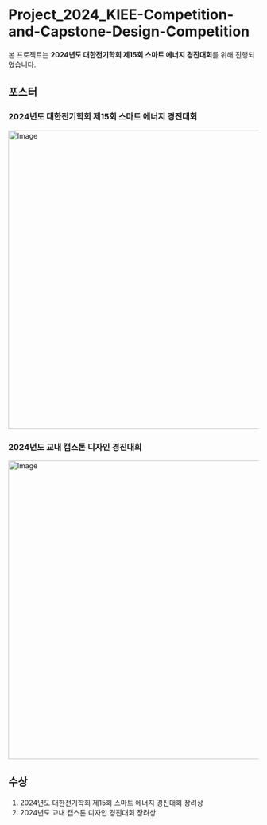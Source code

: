 # Project_2024_KIEE-Competition-and-Capstone-Design-Competition

  본 프로젝트는 **2024년도 대한전기학회 제15회 스마트 에너지 경진대회**를 위해 진행되었습니다.



  
## 포스터



  

### 2024년도 대한전기학회 제15회 스마트 에너지 경진대회
<img width="600" alt="Image" src="https://github.com/user-attachments/assets/0c3f2af6-a838-4462-9ae5-0cac8bc68749" />

### 2024년도 교내 캡스톤 디자인 경진대회
<img width="600" alt="Image" src="https://github.com/user-attachments/assets/e7a0385b-4b73-436a-8fbc-01c561ebb637">

## 수상
1. 2024년도 대한전기학회 제15회 스마트 에너지 경진대회 장려상
2. 2024년도 교내 캡스톤 디자인 경진대회 장려상
